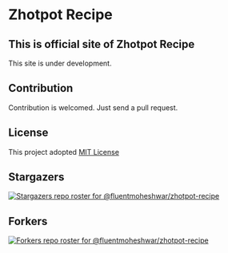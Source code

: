 # Zhotpot Recipe

## This is official site of Zhotpot Recipe

This site is under development.

## Contribution
Contribution is welcomed. Just send a pull request.

## License 
This project adopted [MIT License](https://raw.githubusercontent.com/fluentmoheshwar/zhotpot-recipe/main/LICENSE)

## Stargazers
[![Stargazers repo roster for @fluentmoheshwar/zhotpot-recipe](https://reporoster.com/stars/dark/fluentmoheshwar/zhotpot-recipe)](https://github.com/fluentmoheshwar/zhotpot-recipe/stargazers)

## Forkers
[![Forkers repo roster for @fluentmoheshwar/zhotpot-recipe](https://reporoster.com/forks/dark/fluentmoheshwar/zhotpot-recipe)](https://github.com/fluentmoheshwar/zhotpot-recipe/network/members)
